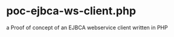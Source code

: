 poc-ejbca-ws-client.php
=======================

a Proof of concept of an EJBCA webservice client written in PHP
